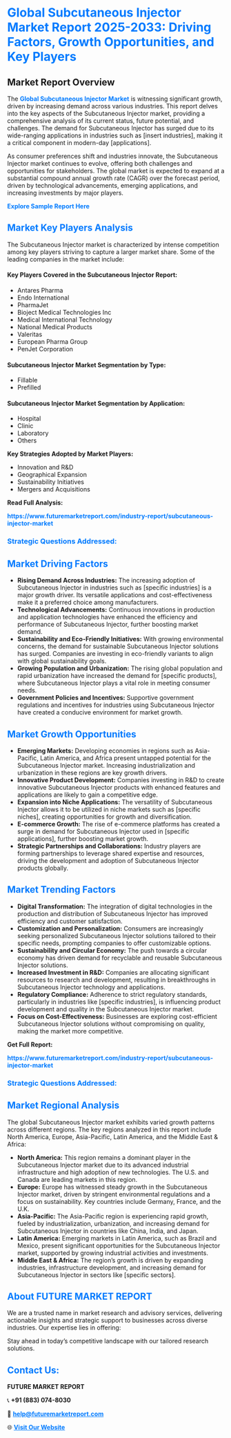 <h1 style="color: #007BFF;">Global Subcutaneous Injector Market Report 2025-2033: Driving Factors, Growth Opportunities, and Key Players</h1>

<section id="overview">
<h2>Market Report Overview</h2>
<p>The <a href="https://www.futuremarketreport.com/industry-report/subcutaneous-injector-market" style="color: #007BFF; text-decoration: none;"><strong>Global Subcutaneous Injector Market</strong></a> is witnessing significant growth, driven by increasing demand across various industries. This report delves into the key aspects of the Subcutaneous Injector market, providing a comprehensive analysis of its current status, future potential, and challenges. The demand for Subcutaneous Injector has surged due to its wide-ranging applications in industries such as [insert industries], making it a critical component in modern-day [applications].</p>
<p>As consumer preferences shift and industries innovate, the Subcutaneous Injector market continues to evolve, offering both challenges and opportunities for stakeholders. The global market is expected to expand at a substantial compound annual growth rate (CAGR) over the forecast period, driven by technological advancements, emerging applications, and increasing investments by major players.</p>
</section>

<section id="overview">
<p><a href="https://www.futuremarketreport.com/request-sample/reportId=84062" style="color: #007BFF; text-decoration: none;"><strong>Explore Sample Report Here</strong></a></p>
</section>

<section id="key-players">
<h2 style="color: #007BFF;">Market Key Players Analysis</h2>
<p>The Subcutaneous Injector market is characterized by intense competition among key players striving to capture a larger market share. Some of the leading companies in the market include:</p>
<h4>Key Players Covered in the Subcutaneous Injector Report:</h4>
<ul><li>Antares Pharma</li><li>Endo International</li><li>PharmaJet</li><li>Bioject Medical Technologies Inc</li><li>Medical International Technology</li><li>National Medical Products</li><li>Valeritas</li><li>European Pharma Group</li><li>PenJet Corporation</li></ul>
<h4>Subcutaneous Injector Market Segmentation by Type:</h4>
<ul><li>Fillable</li><li>Prefilled</li></ul>

<h4>Subcutaneous Injector Market Segmentation by Application:</h4>
<ul><li>Hospital</li><li>Clinic</li><li>Laboratory</li><li>Others</li></ul>
<p><strong>Key Strategies Adopted by Market Players:</strong></p>
<ul>
<li>Innovation and R&D</li>
<li>Geographical Expansion</li>
<li>Sustainability Initiatives</li>
<li>Mergers and Acquisitions</li>
</ul>
</section>

<section>
<p><strong>Read Full Analysis: </strong></p><a href="https://www.futuremarketreport.com/industry-report/subcutaneous-injector-market" style="color: #007BFF; text-decoration: none;"><strong>https://www.futuremarketreport.com/industry-report/subcutaneous-injector-market</strong></a>
<h3 style="color: #007BFF;">Strategic Questions Addressed:</h3>
</section>

<section id="driving-factors">
<h2 style="color: #007BFF;">Market Driving Factors</h2>
<ul>
<li><strong>Rising Demand Across Industries:</strong> The increasing adoption of Subcutaneous Injector in industries such as [specific industries] is a major growth driver. Its versatile applications and cost-effectiveness make it a preferred choice among manufacturers.</li>
<li><strong>Technological Advancements:</strong> Continuous innovations in production and application technologies have enhanced the efficiency and performance of Subcutaneous Injector, further boosting market demand.</li>
<li><strong>Sustainability and Eco-Friendly Initiatives:</strong> With growing environmental concerns, the demand for sustainable Subcutaneous Injector solutions has surged. Companies are investing in eco-friendly variants to align with global sustainability goals.</li>
<li><strong>Growing Population and Urbanization:</strong> The rising global population and rapid urbanization have increased the demand for [specific products], where Subcutaneous Injector plays a vital role in meeting consumer needs.</li>
<li><strong>Government Policies and Incentives:</strong> Supportive government regulations and incentives for industries using Subcutaneous Injector have created a conducive environment for market growth.</li>
</ul>
</section>

<section id="growth-opportunities">
<h2 style="color: #007BFF;">Market Growth Opportunities</h2>
<ul>
<li><strong>Emerging Markets:</strong> Developing economies in regions such as Asia-Pacific, Latin America, and Africa present untapped potential for the Subcutaneous Injector market. Increasing industrialization and urbanization in these regions are key growth drivers.</li>
<li><strong>Innovative Product Development:</strong> Companies investing in R&D to create innovative Subcutaneous Injector products with enhanced features and applications are likely to gain a competitive edge.</li>
<li><strong>Expansion into Niche Applications:</strong> The versatility of Subcutaneous Injector allows it to be utilized in niche markets such as [specific niches], creating opportunities for growth and diversification.</li>
<li><strong>E-commerce Growth:</strong> The rise of e-commerce platforms has created a surge in demand for Subcutaneous Injector used in [specific applications], further boosting market growth.</li>
<li><strong>Strategic Partnerships and Collaborations:</strong> Industry players are forming partnerships to leverage shared expertise and resources, driving the development and adoption of Subcutaneous Injector products globally.</li>
</ul>
</section>

<section id="trending-factors">
<h2 style="color: #007BFF;">Market Trending Factors</h2>
<ul>
<li><strong>Digital Transformation:</strong> The integration of digital technologies in the production and distribution of Subcutaneous Injector has improved efficiency and customer satisfaction.</li>
<li><strong>Customization and Personalization:</strong> Consumers are increasingly seeking personalized Subcutaneous Injector solutions tailored to their specific needs, prompting companies to offer customizable options.</li>
<li><strong>Sustainability and Circular Economy:</strong> The push towards a circular economy has driven demand for recyclable and reusable Subcutaneous Injector solutions.</li>
<li><strong>Increased Investment in R&D:</strong> Companies are allocating significant resources to research and development, resulting in breakthroughs in Subcutaneous Injector technology and applications.</li>
<li><strong>Regulatory Compliance:</strong> Adherence to strict regulatory standards, particularly in industries like [specific industries], is influencing product development and quality in the Subcutaneous Injector market.</li>
<li><strong>Focus on Cost-Effectiveness:</strong> Businesses are exploring cost-efficient Subcutaneous Injector solutions without compromising on quality, making the market more competitive.</li>
</ul>
</section>

<section>
<p><strong>Get Full Report: </strong></p><a href="https://www.futuremarketreport.com/industry-report/subcutaneous-injector-market" style="color: #007BFF; text-decoration: none;"><strong>https://www.futuremarketreport.com/industry-report/subcutaneous-injector-market</strong></a>
<h3 style="color: #007BFF;">Strategic Questions Addressed:</h3>
</section>


<section id="regional-analysis">
<h2 style="color: #007BFF;">Market Regional Analysis</h2>
<p>The global Subcutaneous Injector market exhibits varied growth patterns across different regions. The key regions analyzed in this report include North America, Europe, Asia-Pacific, Latin America, and the Middle East & Africa:</p>
<ul>
<li><strong>North America:</strong> This region remains a dominant player in the Subcutaneous Injector market due to its advanced industrial infrastructure and high adoption of new technologies. The U.S. and Canada are leading markets in this region.</li>
<li><strong>Europe:</strong> Europe has witnessed steady growth in the Subcutaneous Injector market, driven by stringent environmental regulations and a focus on sustainability. Key countries include Germany, France, and the U.K.</li>
<li><strong>Asia-Pacific:</strong> The Asia-Pacific region is experiencing rapid growth, fueled by industrialization, urbanization, and increasing demand for Subcutaneous Injector in countries like China, India, and Japan.</li>
<li><strong>Latin America:</strong> Emerging markets in Latin America, such as Brazil and Mexico, present significant opportunities for the Subcutaneous Injector market, supported by growing industrial activities and investments.</li>
<li><strong>Middle East & Africa:</strong> The region’s growth is driven by expanding industries, infrastructure development, and increasing demand for Subcutaneous Injector in sectors like [specific sectors].</li>
</ul>
</section>

<footer>
<h2 style="color: #007BFF;">About FUTURE MARKET REPORT</h2>
<p>We are a trusted name in market research and advisory services, delivering actionable insights and strategic support to businesses across diverse industries. Our expertise lies in offering:</p>

<p>Stay ahead in today’s competitive landscape with our tailored research solutions.</p>

<h2 style="color: #007BFF;">Contact Us:</h2>
<p><strong>FUTURE MARKET REPORT</strong></p>
<p>📞 <strong>+91 (883) 074-8030</strong></p>
<p>📧 <strong><a href="mailto:help@futuremarketreport.com" style="color: #007BFF;">help@futuremarketreport.com</a></strong></p>
<p>🌐 <strong><a href="https://www.futuremarketreport.com/" style="color: #007BFF;">Visit Our Website</a></strong></p>
</footer>